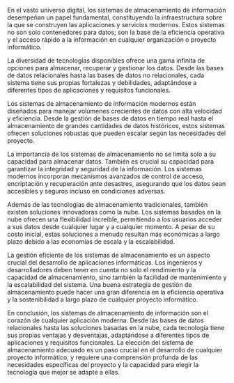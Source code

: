 En el vasto universo digital, los sistemas de almacenamiento de información desempeñan un papel fundamental, constituyendo la infraestructura sobre la que se construyen las aplicaciones y servicios modernos. Estos sistemas no son solo contenedores para datos; son la base de la eficiencia operativa y el acceso rápido a la información en cualquier organización o proyecto informático.

La diversidad de tecnologías disponibles ofrece una gama infinita de opciones para almacenar, recuperar y gestionar los datos. Desde las bases de datos relacionales hasta las bases de datos no relacionales, cada sistema tiene sus propias fortalezas y debilidades, adaptándose a diferentes tipos de aplicaciones y requisitos funcionales.

Los sistemas de almacenamiento de información modernos están diseñados para manejar volúmenes crecientes de datos con alta velocidad y eficiencia. Desde la gestión de bases de datos en tiempo real hasta el almacenamiento de grandes cantidades de datos históricos, estos sistemas ofrecen soluciones robustas que pueden escalar según las necesidades del proyecto.

La importancia de los sistemas de almacenamiento no se limita solo a su capacidad para almacenar datos. También es crucial su capacidad para garantizar la integridad y seguridad de la información. Los sistemas modernos incorporan mecanismos avanzados de control de acceso, encriptación y recuperación ante desastres, asegurando que los datos sean accesibles y seguros incluso en condiciones adversas.

Además de las tecnologías de almacenamiento tradicionales, también existen soluciones innovadoras como la nube. Los sistemas basados en la nube ofrecen una flexibilidad increíble, permitiendo a los usuarios acceder a sus datos desde cualquier lugar y a cualquier momento. A pesar de su costo inicial, estas soluciones a menudo resultan más económicas a largo plazo debido a las economías de escala y la escalabilidad.

La gestión eficiente de los sistemas de almacenamiento es un aspecto crucial del desarrollo de aplicaciones informáticas. Los ingenieros y desarrolladores deben tener en cuenta no solo el rendimiento y la capacidad de almacenamiento, sino también la facilidad de mantenimiento y la escalabilidad del sistema. Una buena estrategia de gestión de almacenamiento puede hacer una gran diferencia en la eficiencia operativa y la sostenibilidad a largo plazo de cualquier proyecto informático.

En conclusión, los sistemas de almacenamiento de información son el corazón de cualquier aplicación moderna. Desde las bases de datos relacionales hasta las soluciones basadas en la nube, cada tecnología tiene sus propias ventajas y desventajas, adaptándose a diferentes tipos de aplicaciones y requisitos funcionales. La elección del sistema de almacenamiento adecuado es un paso crucial en el desarrollo de cualquier proyecto informático, y requiere una comprensión profunda de las necesidades específicas del proyecto y la capacidad para elegir la tecnología que mejor se adapte a ellas.
